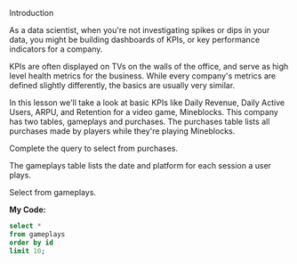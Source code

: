 Introduction

As a data scientist, when you're not investigating spikes or dips in your data, you might be building dashboards of KPIs, or key performance indicators for a company.

KPIs are often displayed on TVs on the walls of the office, and serve as high level health metrics for the business. While every company's metrics are defined slightly differently, the basics are usually very similar.

In this lesson we'll take a look at basic KPIs like Daily Revenue, Daily Active Users, ARPU, and Retention for a video game, Mineblocks.
This company has two tables, gameplays and purchases. The purchases table lists all purchases made by players while they're playing Mineblocks.

Complete the query to select from purchases.

The gameplays table lists the date and platform for each session a user plays.

Select from gameplays.

**My Code:**
```sql
select *
from gameplays
order by id
limit 10;
```

